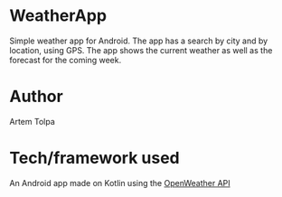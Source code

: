 # WeatherApp

Simple weather app for Android. The app has a search by city and by location, using GPS.
The app shows the current weather as well as the forecast for the coming week.

# Author

Artem Tolpa

# Tech/framework used

An Android app made on Kotlin using the [OpenWeather API](https://openweathermap.org/api)
